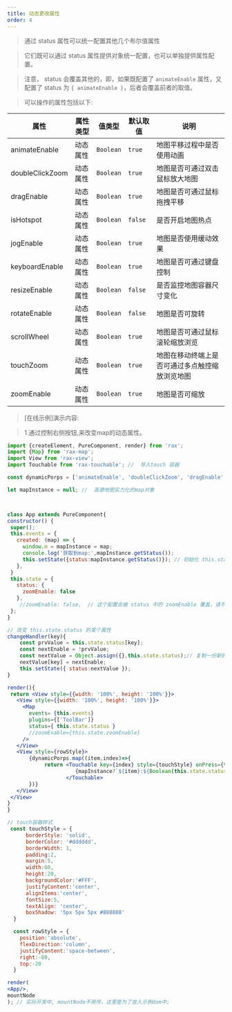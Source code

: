 ```yaml
---
title: 动态更改属性
order: 4
---
```


> 通过 status 属性可以统一配置其他几个布尔值属性

> 它们既可以通过 status 属性提供对象统一配置，也可以单独提供属性配置。

> 注意， status 会覆盖其他的，即，如果既配置了 `animateEnable` 属性，又配置了 status 为 `{ animateEnable }`，后者会覆盖前者的取值。

> 可以操作的属性包括以下:

| 属性 | 属性类型 | 值类型 | 默认取值 | 说明 |
|------|-----|-----|------|-----|
| animateEnable | 动态属性 | `Boolean` |`true`| 地图平移过程中是否使用动画 |
| doubleClickZoom | 动态属性 | `Boolean` |`true`| 地图是否可通过双击鼠标放大地图 |
| dragEnable | 动态属性 | `Boolean` |`true`| 地图是否可通过鼠标拖拽平移 |
| isHotspot | 动态属性 | `Boolean` |`false`| 是否开启地图热点 |
| jogEnable | 动态属性 | `Boolean` |`true`| 地图是否使用缓动效果 |
| keyboardEnable | 动态属性 | `Boolean` |`true`| 地图是否可通过键盘控制 |
| resizeEnable | 动态属性 | `Boolean` |`false`| 是否监控地图容器尺寸变化 |
| rotateEnable | 动态属性 | `Boolean` |`false`| 地图是否可旋转 |
| scrollWheel | 动态属性 | `Boolean` |`true`| 地图是否可通过鼠标滚轮缩放浏览 |
| touchZoom | 动态属性 | `Boolean` |`true`| 地图在移动终端上是否可通过多点触控缩放浏览地图 |
| zoomEnable | 动态属性 | `Boolean` |`true`| 地图是否可缩放 |

> [在线示例]演示内容:

> 1.通过控制右侧按钮,来改变map的动态属性。

```jsx
import {createElement, PureComponent, render} from 'rax';
import {Map} from 'rax-map';
import View from 'rax-view';
import Touchable from 'rax-touchable'; //  导入touch 容器

const dynamicPorps = ['animateEnable', 'doubleClickZoom', 'dragEnable', 'isHotspot', 'jogEnable', 'keyboardEnable', 'resizeEnable', 'rotateEnable', 'scrollWheel', 'touchZoom', 'zoomEnable']

let mapInstance = null; //  高德地图实力化的map对象



class App extends PureComponent{
constructor() {
 super();
 this.events = {
   created: (map) => {
     window.m = mapInstance = map;
     console.log('获取到map:',mapInstance.getStatus());
     this.setState({status:mapInstance.getStatus()}); // 初始化 this.state.status
   },
 }
 this.state = {
   status: {
     zoomEnable: false
   },
    //zoomEnable: false,  // 这个配置会被 status 中的 zoomEnable 覆盖，请不要这样同时配置两者
 };
}

// 改变 this.state.status 的某个属性
changeHandler(key){
    const prvValue = this.state.status[key];
    const nextEnable = !prvValue;
    const nextValue = Object.assign({},this.state.status);// 复制一份新的数据，以改变setState
    nextValue[key] = nextEnable;
    this.setState({ status:nextValue });
}

render(){
 return <View style={{width: '100%', height: '100%'}}>
   <View style={{width: '100%', height: '100%'}}>
     <Map
       events= {this.events}
       plugins={['ToolBar']}
       status={ this.state.status }
       //zoomEnable={this.state.zoomEnable}
     />
   </View>
   <View style={rowStyle}>
       {dynamicPorps.map((item,index)=>{
            return <Touchable key={index} style={touchStyle} onPress={this.changeHandler.bind(this,item)}>
                      {mapInstance?`${item}:${Boolean(this.state.status[item])}`:null}
                   </Touchable>
       })}
   </View>
 </View>
}
}

// touch容器样式
 const touchStyle = {
      borderStyle: 'solid',
      borderColor: '#dddddd',
      borderWidth: 1,
      padding:2,
      margin:5,
      width:60,
      height:20,
      backgroundColor:'#FFF',
      justifyContent:'center',
      alignItems:'center',
      fontSize:5,
      textAlign: 'center',
      boxShadow: '5px 5px 5px #888888'
  }

  const rowStyle = {
    position:'absolute',
    flexDirection:'column',
    justifyContent:'space-between',
    right:-80,
    top:-20
  }

render(
<App/>,
mountNode
); // 实际开发中, mountNode不用传，这里是为了放入示例dom中;



```